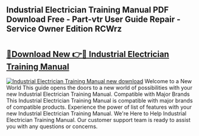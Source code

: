 ## Industrial Electrician Training Manual PDF Download Free - Part-vtr User Guide Repair - Service Owner Edition RCWrz

# <h2><a href="http://bc44602.oget.top/?id=Industrial+Electrician+Training+Manual">🔗Download New 👉🔴 Industrial Electrician Training Manual</a></h2>

[![Industrial Electrician Training Manual new download](https://i.imgur.com/5g1atiW.png)](http://bc44602.oget.top/?id=Industrial+Electrician+Training+Manual)
Welcome to a New World This guide opens the doors to a new world of possibilities with your new Industrial Electrician Training Manual. Compatible with Major Brands This Industrial Electrician Training Manual is compatible with major brands of compatible products. Experience the power of list of features with your new Industrial Electrician Training Manual. We're Here to Help Industrial Electrician Training Manual. Our customer support team is ready to assist you with any questions or concerns.
